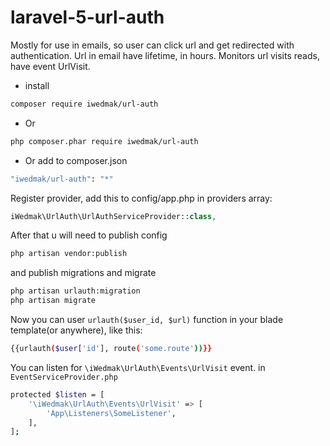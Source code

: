 # laravel-5-url-auth
Mostly for use in emails, so user can click url and get redirected with authentication.
Url in email have lifetime, in hours.
Monitors url visits reads, have event UrlVisit.
* install
```bash
composer require iwedmak/url-auth
```
* Or
```bash
php composer.phar require iwedmak/url-auth
```
* Or add to composer.json
```bash
"iwedmak/url-auth": "*"
```

Register provider, add this to config/app.php in providers array:
```php
iWedmak\UrlAuth\UrlAuthServiceProvider::class,
```
After that u will need to publish config
```bash
php artisan vendor:publish
```
and publish migrations and migrate
``` bash
php artisan urlauth:migration
php artisan migrate
```

Now you can user `urlauth($user_id, $url)` function in your blade template(or anywhere), like this:
``` bash
{{urlauth($user['id'], route('some.route'))}}
```
You can listen for `\iWedmak\UrlAuth\Events\UrlVisit` event.
in `EventServiceProvider.php` 
``` bash
protected $listen = [
    '\iWedmak\UrlAuth\Events\UrlVisit' => [
        'App\Listeners\SomeListener',
    ],
];
```

